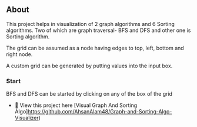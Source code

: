 <h2>About</h2>
<p>This project helps in visualization of 2 graph algorithms and 6 Sorting algorithms. Two of which are graph traversal- BFS and DFS and other one is Sorting algorithm.</p>
<p>The grid can be assumed as a node having edges to top, left, bottom and right node.</p>
<p>A custom grid can be generated by putting values into the input box.</p>
<h3>Start</h3>
<p>BFS and DFS can be started by clicking on any of the box of the grid</p>
<!-- <p>For Path Finding first selected box will be start position and second selected box will be final position, and any number of boxes can be made as wall after that.
<p>Algorithm start by clicking on start button, and displays the result for 5 seconds after reaching to target node from start node.</p> -->

- 🔭 View this project here [Visual Graph And Sorting Algo]https://github.com/AhsanAlam48/Graph-and-Sorting-Algo-Visualizer)

[](image)
